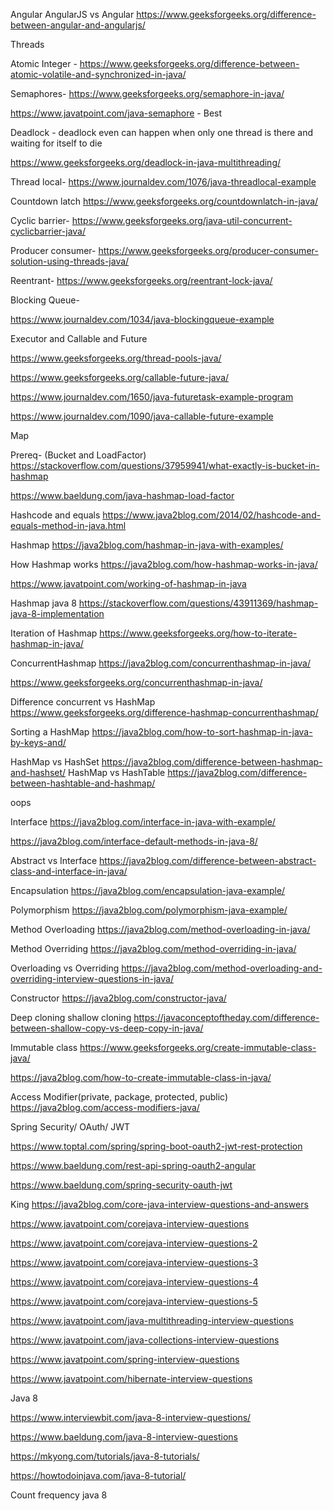 Angular
AngularJS vs Angular
https://www.geeksforgeeks.org/difference-between-angular-and-angularjs/

Threads

Atomic Integer -
https://www.geeksforgeeks.org/difference-between-atomic-volatile-and-synchronized-in-java/


Semaphores-
https://www.geeksforgeeks.org/semaphore-in-java/

https://www.javatpoint.com/java-semaphore - Best

Deadlock -
deadlock even can happen when only one thread is there and waiting for itself to die

https://www.geeksforgeeks.org/deadlock-in-java-multithreading/


Thread local-
 https://www.journaldev.com/1076/java-threadlocal-example


Countdown latch 
https://www.geeksforgeeks.org/countdownlatch-in-java/


Cyclic barrier-
https://www.geeksforgeeks.org/java-util-concurrent-cyclicbarrier-java/


Producer consumer-
https://www.geeksforgeeks.org/producer-consumer-solution-using-threads-java/


Reentrant-
https://www.geeksforgeeks.org/reentrant-lock-java/


Blocking Queue-

https://www.journaldev.com/1034/java-blockingqueue-example



Executor and Callable and Future
 
https://www.geeksforgeeks.org/thread-pools-java/

https://www.geeksforgeeks.org/callable-future-java/

https://www.journaldev.com/1650/java-futuretask-example-program

https://www.journaldev.com/1090/java-callable-future-example

Map

Prereq- (Bucket and LoadFactor)
https://stackoverflow.com/questions/37959941/what-exactly-is-bucket-in-hashmap

https://www.baeldung.com/java-hashmap-load-factor

Hashcode and equals
https://www.java2blog.com/2014/02/hashcode-and-equals-method-in-java.html



Hashmap
https://java2blog.com/hashmap-in-java-with-examples/

How Hashmap works
https://java2blog.com/how-hashmap-works-in-java/

https://www.javatpoint.com/working-of-hashmap-in-java

Hashmap java 8
https://stackoverflow.com/questions/43911369/hashmap-java-8-implementation

Iteration of Hashmap
https://www.geeksforgeeks.org/how-to-iterate-hashmap-in-java/


ConcurrentHashmap 
https://java2blog.com/concurrenthashmap-in-java/

https://www.geeksforgeeks.org/concurrenthashmap-in-java/


Difference concurrent vs HashMap
https://www.geeksforgeeks.org/difference-hashmap-concurrenthashmap/


Sorting a HashMap
https://java2blog.com/how-to-sort-hashmap-in-java-by-keys-and/

HashMap vs HashSet
https://java2blog.com/difference-between-hashmap-and-hashset/
HashMap vs HashTable
https://java2blog.com/difference-between-hashtable-and-hashmap/

oops

Interface 
https://java2blog.com/interface-in-java-with-example/

https://java2blog.com/interface-default-methods-in-java-8/

Abstract vs Interface
https://java2blog.com/difference-between-abstract-class-and-interface-in-java/

Encapsulation
https://java2blog.com/encapsulation-java-example/

Polymorphism
https://java2blog.com/polymorphism-java-example/

Method Overloading
https://java2blog.com/method-overloading-in-java/

Method Overriding
https://java2blog.com/method-overriding-in-java/

Overloading vs Overriding
https://java2blog.com/method-overloading-and-overriding-interview-questions-in-java/

Constructor
https://java2blog.com/constructor-java/

Deep cloning shallow cloning
https://javaconceptoftheday.com/difference-between-shallow-copy-vs-deep-copy-in-java/


Immutable class
https://www.geeksforgeeks.org/create-immutable-class-java/

https://java2blog.com/how-to-create-immutable-class-in-java/

Access Modifier(private, package, protected, public)
https://java2blog.com/access-modifiers-java/

Spring Security/ OAuth/ JWT

https://www.toptal.com/spring/spring-boot-oauth2-jwt-rest-protection

https://www.baeldung.com/rest-api-spring-oauth2-angular

https://www.baeldung.com/spring-security-oauth-jwt




King
https://java2blog.com/core-java-interview-questions-and-answers

https://www.javatpoint.com/corejava-interview-questions

https://www.javatpoint.com/corejava-interview-questions-2

https://www.javatpoint.com/corejava-interview-questions-3

https://www.javatpoint.com/corejava-interview-questions-4

https://www.javatpoint.com/corejava-interview-questions-5

https://www.javatpoint.com/java-multithreading-interview-questions

https://www.javatpoint.com/java-collections-interview-questions

 https://www.javatpoint.com/spring-interview-questions

https://www.javatpoint.com/hibernate-interview-questions


Java 8

https://www.interviewbit.com/java-8-interview-questions/

https://www.baeldung.com/java-8-interview-questions

https://mkyong.com/tutorials/java-8-tutorials/

https://howtodoinjava.com/java-8-tutorial/

Count frequency java 8
